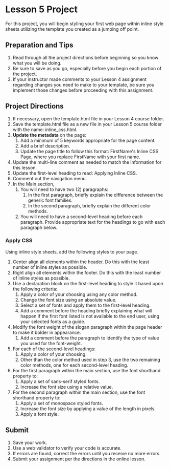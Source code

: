 # Lesson 5 Project

For this project, you will begin styling your first web page within inline style sheets utilizing the template you created as a jumping off point. 

## Preparation and Tips
1. Read through all the project directions before beginning so you know what you will be doing. 
2. Be sure to save as you go, especially before you begin each portion of the project.
3. If your instructor made comments to your Lesson 4 assignment regarding changes you need to make to your template, be sure you implement those changes before proceeding with this assignment.

## Project Directions
1. If necessary, open the template.html file in your Lesson 4 course folder.
2. Save the template.html file as a new file in your Lesson 5 course folder with the name: inline_css.html.
3. **Update the metadata** on the page:
   1. Add a minimum of 5 keywords appropriate for the page content.
   2. Add a brief description.
   3. Update the page title to follow this format: FirstName's Inline CSS Page, where you replace FirstName with your first name.
4. Update the multi-line comment as needed to match the information for this lesson. 
5. Update the first-level heading to read: Applying Inline CSS.
6. Comment out the navigation menu.
7. In the Main section,
   1. You will need to have two (2) paragraphs:
      1. In the first paragraph, briefly explain the difference between the generic font families.
      2. In the second paragraph, briefly explain the different color methods. 
   2. You will need to have a second-level heading before each paragraph. Provide appropriate text for the headings to go with each paragraph below.

### Apply CSS
Using inline style sheets, add the following styles to your page.
1. Center align all elements within the header. Do this with the least number of inline styles as possible. 
2. Right align all elements within the footer. Do this with the least number of inline styles as possible.
3. Use a declaration block on the first-level heading to style it based upon the following criteria:
   1. Apply a color of your choosing using any color method.
   2. Change the font size using an absolute value.
   3. Select a set of fonts and apply them to the first-level heading.
   4. Add a comment before the heading briefly explaining what will happen if the first font listed is not available to the end user, using your selected fonts as a guide.
4. Modify the font weight of the slogan paragraph within the page header to make it bolder in appearance.
   1. Add a comment before the paragraph to identify the type of value you used for the font-weight.
5. For each of the second-level headings:
   1. Apply a color of your choosing.
   2. Other than the color method used in step 3, use the two remaining color methods, one for each second-level heading.
6. For the first paragraph within the main section, use the font shorthand property to:
   1. Apply a set of sans-serif styled fonts.
   2. Increase the font size using a relative value.
7. For the second paragraph within the main section, use the font shorthand property to:
   1. Apply a set of monospace styled fonts.
   2. Increase the font size by applying a value of the length in pixels.
   3. Apply a font style.

## Submit
1. Save your work.
2. Use a web validator to verify your code is accurate.
3. If errors are found, correct the errors until you receive no more errors.
4. Submit your assignment per the directions in the online lesson.
